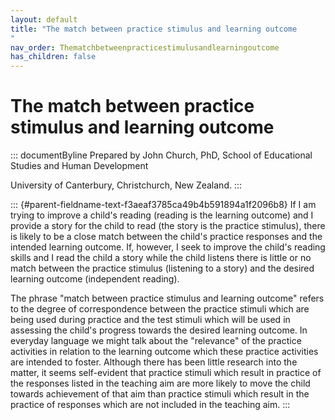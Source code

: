 ```yaml
---
layout: default
title: "The match between practice stimulus and learning outcome 
"
nav_order: Thematchbetweenpracticestimulusandlearningoutcome
has_children: false
---
```

# The match between practice stimulus and learning outcome 


::: documentByline
Prepared by John Church, PhD, School of Educational Studies and Human
Development

University of Canterbury, Christchurch, New Zealand.
:::

::: {#parent-fieldname-text-f3aeaf3785ca49b4b591894a1f2096b8}
If I am trying to improve a child's reading (reading is the learning
outcome) and I provide a story for the child to read (the story is the
practice stimulus), there is likely to be a close match between the
child's practice responses and the intended learning outcome. If,
however, I seek to improve the child's reading skills and I read the
child a story while the child listens there is little or no match
between the practice stimulus (listening to a story) and the desired
learning outcome (independent reading).

The phrase "match between practice stimulus and learning outcome" refers
to the degree of correspondence between the practice stimuli which are
being used during practice and the test stimuli which will be used in
assessing the child's progress towards the desired learning outcome. In
everyday language we might talk about the "relevance" of the practice
activities in relation to the learning outcome which these practice
activities are intended to foster. Although there has been little
research into the matter, it seems self-evident that practice stimuli
which result in practice of the responses listed in the teaching aim are
more likely to move the child towards achievement of that aim than
practice stimuli which result in the practice of responses which are not
included in the teaching aim.
:::
